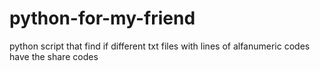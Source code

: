 # python-for-my-friend
python script that find if different txt files with lines of alfanumeric codes have the share codes 
